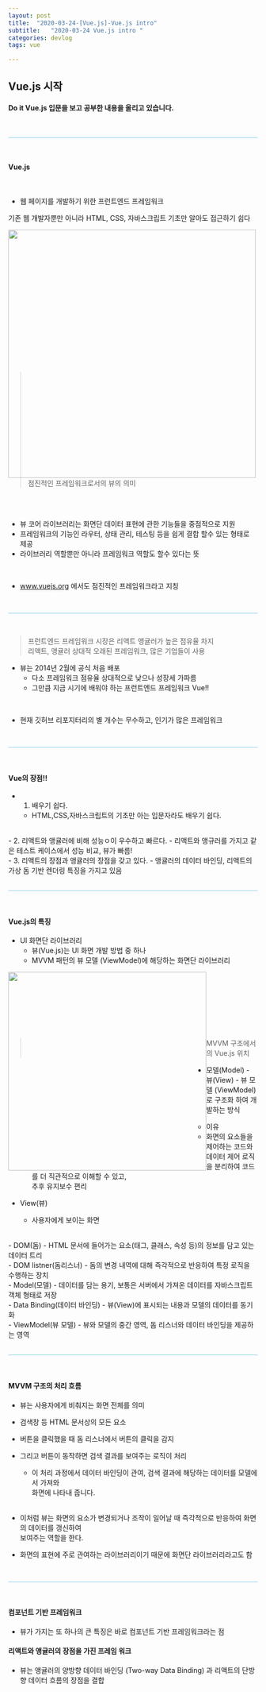 ```yaml
---
layout: post
title:  "2020-03-24-[Vue.js]-Vue.js intro"
subtitle:   "2020-03-24 Vue.js intro "
categories: devlog
tags: vue

---
```



## Vue.js 시작 <br/>


#### Do it Vue.js 입문을 보고 공부한 내용을 올리고 있습니다.



<br/>

<hr style="height: 1px; background: skyblue; "/>

<br/>


#### Vue.js

<br/>

- 웹 페이지를 개발하기 위한 프런트엔드 프레임워크

<p>
  기존 웹 개발자뿐만 아니라 HTML, CSS, 자바스크립트 기초만 알아도 접근하기 쉽다
</p>

<img style="float: left;" src="https://user-images.githubusercontent.com/49095304/77879506-8bd66a80-7295-11ea-956e-d8b6d74bb49c.jpg" width="500"/><br/><br/><br/><br/><br/><br/><br/><br/><br/><br/><br/><br/><br/><br/><br/><br/>
> 점진적인 프레임워크로서의 뷰의 의미


<br/><br/>



- 뷰 코어 라이브러리는 화면단 데이터 표현에 관한 기능들을 중점적으로 지원
- 프레임워크의 기능인 라우터, 상태 관리, 테스팅 등을 쉽게 결합 할수 있는 형태로 제공
- 라이브러리 역할뿐만 아니라 프레임워크 역할도 할수 있다는 뜻

<br/>

- www.vuejs.org 에서도 점진적인 프레임워크라고 지칭


<br/>

<hr style="height: 1px; background: skyblue; "/>

<br/>


> 프런트엔드 프레임워크 시장은 리액트 앵귤러가 높은 점유율 차지 <br/>
리액트, 앵귤러 상대적 오래된 프레임워크, 많은 기업들이 사용

- 뷰는 2014년 2월에 공식 처음 배포
  - 다소 프레임워크 점유율 상대적으로 낮으나 성장세 가파름
  - 그만큼 지금 시기에 배워야 하는 프런트엔드 프레임워크 Vue!!
<br/>

- 현재 깃허브 리포지터리의 별 개수는 무수하고, 인기가 많은 프레임워크


<br/>

<hr style="height: 1px; background: skyblue; "/>

<br/>

#### Vue의 장점!!

- 1. 배우기 쉽다.
  - HTML,CSS,자바스크립트의 기초만 아는 입문자라도 배우기 쉽다.
<br/>
- 2. 리액트와 앵귤러에 비해 성능ㅇ이 우수하고 빠르다.
  - 리액트와 앵규러를 가지고 같은 테스트 케이스에서 성능 비교, 뷰가 빠름!
<br/>
- 3. 리액트의 장점과 앵귤러의 장점을 갖고 있다.
  - 앵귤러의 데이터 바인딩, 리액트의 가상 돔 기반 렌더링 특징을 가지고 있음
<br/>


<br/>

<hr style="height: 1px; background: skyblue; "/>

<br/>

#### Vue.js의 특징

- UI 화면단 라이브러리
  - 뷰(Vue.js)는 UI 화면 개발 방법 중 하나
  - MVVM 패턴의 뷰 모델 (ViewModel)에 해당하는 화면단 라이브러리

<img style="float: left;" src="https://user-images.githubusercontent.com/49095304/77880189-0489f680-7297-11ea-8ebe-0402e252963a.jpg" width="400"/> <br/><br/><br/><br/><br/><br/><br/>
>MVVM 구조에서의 Vue.js 위치

- 모델(Model) - 뷰(View) - 뷰 모델 (ViewModel)로 구조화 하여 개발하는 방식

  - 이유
  - 화면의 요소들을 제어하는 코드와 데이터 제어 로직을 분리하여 코드를 더 직관적으로 이해할 수 있고, <br/>
  추후 유지보수 편리


- View(뷰)
  - 사용자에게 보이는 화면
<br/>
- DOM(돔)
  - HTML 문서에 들어가는 요소(태그, 클래스, 속성 등)의 정보를 담고 있는 데이터 트리
<br/>
- DOM listner(돔리스너)
  - 돔의 변경 내역에 대해 즉각적으로 반응하여 특정 로직을 수행하는 장치
<br/>
- Model(모델)
  - 데이터를 담는 용기, 보통은 서버에서 가져온 데이터를 자바스크립트 객체 형태로 저장
<br/>
- Data Binding(데이터 바인딩)
  - 뷰(View)에 표시되는 내용과 모델의 데이터를 동기화
<br/>
- ViewModel(뷰 모델)
 - 뷰와 모델의 중간 영역, 돔 리스너와 데이터 바인딩을 제공하는 영역
<br/>

<br/>

<hr style="height: 1px; background: skyblue; "/>

<br/>


#### MVVM 구조의 처리 흐름

- 뷰는 사용자에게 비춰지는 화면 전체를 의미
- 검색창 등 HTML 문서상의 모든 요소
- 버튼을 클릭했을 때 돔 리스너에서 버튼의 클릭을 감지
- 그리고 버튼이 동작하면 검색 결과를 보여주는 로직이 처리
  - 이 처리 과정에서 데이터 바인딩이 관여, 검색 결과에 해당하는 데이터를 모델에서 가져와 <br/>
  화면에 나타내 줍니다.
<br/><br/>

- 이처럼 뷰는 화면의 요소가 변경되거나 조작이 일어날 때 즉각적으로 반응하여 화면의 데이터를 갱신하여<br/> 보여주는 역할을 한다.
- 화면의 표현에 주로 관여하는 라이브러리이기 때문에 화면단 라이브러리라고도 함

<br/>

<hr style="height: 1px; background: skyblue; "/>

<br/>


#### 컴포넌트 기반 프레임워크

- 뷰가 가지는 또 하나의 큰 특징은 바로 컴포넌트 기반 프레임워크라는 점

#### 리액트와 앵귤러의 장점을 가진 프레임 워크

- 뷰는 앵귤러의 양방향 데이터 바인딩 (Two-way Data Binding) 과 리액트의 단방향 데이터 흐름의 장점을 결합
